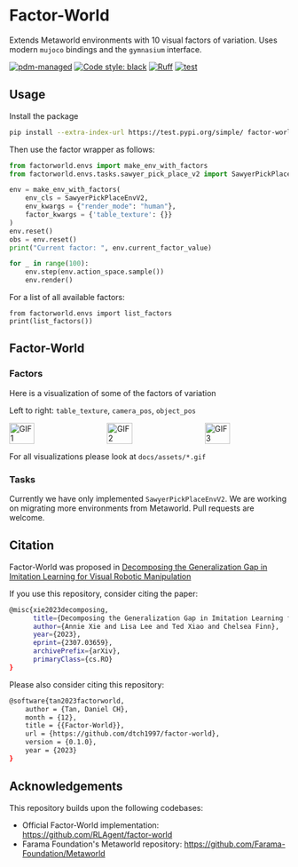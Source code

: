 # Factor-World

Extends Metaworld environments with 10 visual factors of variation. 
Uses modern `mujoco` bindings and the `gymnasium` interface. 

[![pdm-managed](https://img.shields.io/badge/pdm-managed-blueviolet)](https://pdm-project.org)
[![Code style: black](https://img.shields.io/badge/code%20style-black-000000.svg)](https://github.com/psf/black)
[![Ruff](https://img.shields.io/endpoint?url=https://raw.githubusercontent.com/astral-sh/ruff/main/assets/badge/v2.json)](https://github.com/astral-sh/ruff)
[![test](https://github.com/dtch1997/factor-world/actions/workflows/ci.yaml/badge.svg)](https://github.com/dtch1997/factor-world/actions/workflows/ci.yaml)


## Usage

Install the package
```bash
pip install --extra-index-url https://test.pypi.org/simple/ factor-world==0.1.1
```

Then use the factor wrapper as follows:
```python
from factorworld.envs import make_env_with_factors
from factorworld.envs.tasks.sawyer_pick_place_v2 import SawyerPickPlaceEnvV2

env = make_env_with_factors(
    env_cls = SawyerPickPlaceEnvV2, 
    env_kwargs = {"render_mode": "human"}, 
    factor_kwargs = {'table_texture': {}}
)
env.reset()
obs = env.reset()
print("Current factor: ", env.current_factor_value)

for _ in range(100):
    env.step(env.action_space.sample())
    env.render()
```

For a list of all available factors:
```
from factorworld.envs import list_factors
print(list_factors())
```

## Factor-World

### Factors

Here is a visualization of some of the factors of variation

Left to right: `table_texture`, `camera_pos`, `object_pos`
<div style="display: flex; justify-content: space-between;">
    <img src="docs/assets/table_texture.gif" alt="GIF 1" width="30%">
    <img src="docs/assets/camera_pos.gif" alt="GIF 2" width="30%">
    <img src="docs/assets/object_pos.gif" alt="GIF 3" width="30%">
</div>

For all visualizations please look at `docs/assets/*.gif`

### Tasks

Currently we have only implemented `SawyerPickPlaceEnvV2`. We are working on migrating more environments from Metaworld. Pull requests are welcome. 

## Citation

Factor-World was proposed in [Decomposing the Generalization Gap in Imitation Learning for Visual Robotic Manipulation](https://sites.google.com/view/generalization-gap)

If you use this repository, consider citing the paper:
```bash
@misc{xie2023decomposing,
      title={Decomposing the Generalization Gap in Imitation Learning for Visual Robotic Manipulation}, 
      author={Annie Xie and Lisa Lee and Ted Xiao and Chelsea Finn},
      year={2023},
      eprint={2307.03659},
      archivePrefix={arXiv},
      primaryClass={cs.RO}
}
```

Please also consider citing this repository:
```bash
@software{tan2023factorworld,
    author = {Tan, Daniel CH},
    month = {12},
    title = {{Factor-World}},
    url = {https://github.com/dtch1997/factor-world},
    version = {0.1.0},
    year = {2023}
}
```

## Acknowledgements

This repository builds upon the following codebases:
- Official Factor-World implementation: https://github.com/RLAgent/factor-world
- Farama Foundation's Metaworld repository: https://github.com/Farama-Foundation/Metaworld
